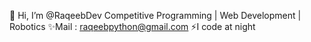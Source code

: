 👋 Hi, I’m @RaqeebDev
Competitive Programming | Web Development | Robotics
✨Mail : raqeebpython@gmail.com
⚡I code at night



<!---
RaqeebDev/RaqeebDev is a ✨ special ✨ repository because its `README.md` (this file) appears on your GitHub profile.
You can click the Preview link to take a look at your changes.
--->
